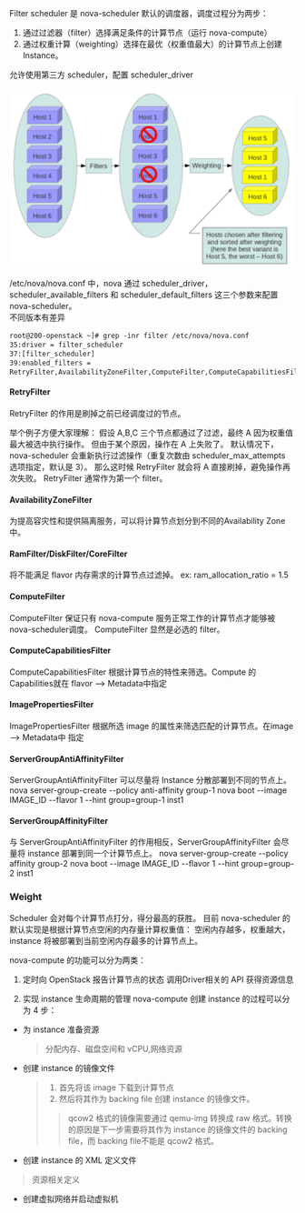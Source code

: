 
Filter scheduler 是 nova-scheduler 默认的调度器，调度过程分为两步： 
1. 通过过滤器（filter）选择满足条件的计算节点（运行 nova-compute）
2. 通过权重计算（weighting）选择在最优（权重值最大）的计算节点上创建 Instance。

允许使用第三方 scheduler，配置 scheduler_driver 

![nova_weight](nova_weight.jpg)

/etc/nova/nova.conf 中，nova 通过 scheduler_driver，scheduler_available_filters 和 scheduler_default_filters 这三个参数来配置 nova-scheduler。 <br>
不同版本有差异<br>
```
root@200-openstack ~]# grep -inr filter /etc/nova/nova.conf 
35:driver = filter_scheduler
37:[filter_scheduler]
39:enabled_filters = RetryFilter,AvailabilityZoneFilter,ComputeFilter,ComputeCapabilitiesFilter,ImagePropertiesFilter,ServerGroupAntiAffinityFilter,ServerGroupAffinityFilter,SameHostFilter,DifferentHostFilter
```
#### RetryFilter
RetryFilter 的作用是刷掉之前已经调度过的节点。 

举个例子方便大家理解： 假设 A,B,C 三个节点都通过了过滤，最终 A 因为权重值最大被选中执行操作。 但由于某个原因，操作在 A 上失败了。 默认情况下，nova-scheduler 会重新执行过滤操作（重复次数由 scheduler_max_attempts 选项指定，默认是 3）。 那么这时候 RetryFilter 就会将 A 直接刷掉，避免操作再次失败。 RetryFilter 通常作为第一个 filter。 

#### AvailabilityZoneFilter
为提高容灾性和提供隔离服务，可以将计算节点划分到不同的Availability Zone中。

#### RamFilter/DiskFilter/CoreFilter
将不能满足 flavor 内存需求的计算节点过滤掉。
ex:
ram_allocation_ratio = 1.5

#### ComputeFilter
ComputeFilter 保证只有 nova-compute 服务正常工作的计算节点才能够被 nova-scheduler调度。
ComputeFilter 显然是必选的 filter。

#### ComputeCapabilitiesFilter
ComputeCapabilitiesFilter 根据计算节点的特性来筛选。Compute 的 Capabilities就在 flavor --> Metadata中指定

#### ImagePropertiesFilter
ImagePropertiesFilter 根据所选 image 的属性来筛选匹配的计算节点。在image --> Metadata中 指定

#### ServerGroupAntiAffinityFilter
ServerGroupAntiAffinityFilter 可以尽量将 Instance 分散部署到不同的节点上。
nova server-group-create --policy anti-affinity group-1
nova boot --image IMAGE_ID --flavor 1 --hint group=group-1 inst1

#### ServerGroupAffinityFilter
与 ServerGroupAntiAffinityFilter 的作用相反，ServerGroupAffinityFilter 会尽量将 instance 部署到同一个计算节点上。
nova server-group-create --policy affinity group-2
nova boot --image IMAGE_ID --flavor 1 --hint group=group-2 inst1

### Weight
Scheduler 会对每个计算节点打分，得分最高的获胜。
目前 nova-scheduler 的默认实现是根据计算节点空闲的内存量计算权重值：
空闲内存越多，权重越大，instance 将被部署到当前空闲内存最多的计算节点上。

nova-compute 的功能可以分为两类：

1. 定时向 OpenStack 报告计算节点的状态
调用Driver相关的 API 获得资源信息

2. 实现 instance 生命周期的管理
nova-compute 创建 instance 的过程可以分为 4 步：
  - 为 instance 准备资源
    >分配内存、磁盘空间和 vCPU,网络资源
  - 创建 instance 的镜像文件
    >1. 首先将该 image 下载到计算节点<br>
    >2. 然后将其作为 backing file 创建 instance 的镜像文件。<br>
    >>qcow2 格式的镜像需要通过 qemu-img 转换成 raw 格式。转换的原因是下一步需要将其作为 instance 的镜像文件的 backing file，而 backing file不能是 qcow2 格式。
  - 创建 instance 的 XML 定义文件
  > 资源相关定义
  - 创建虚拟网络并启动虚拟机

  

  



